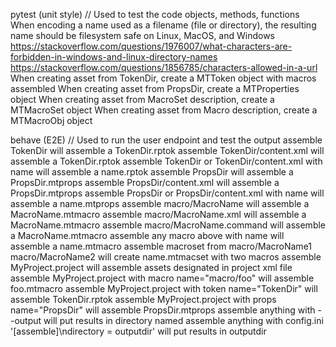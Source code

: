 pytest (unit style)
    // Used to test the code objects, methods, functions
    When encoding a name used as a filename (file or directory),
        the resulting name should be filesystem safe on Linux, MacOS, and Windows
        https://stackoverflow.com/questions/1976007/what-characters-are-forbidden-in-windows-and-linux-directory-names
        https://stackoverflow.com/questions/1856785/characters-allowed-in-a-url
    When creating asset from TokenDir, create a MTToken object with macros assembled
    When creating asset from PropsDir, create a MTProperties object
    When creating asset from MacroSet description, create a MTMacroSet object
    When creating asset from Macro description, create a MTMacroObj object    


behave (E2E)
    // Used to run the user endpoint and test the output
    assemble TokenDir will assemble a TokenDir.rptok
    assemble TokenDir/content.xml will assemble a TokenDir.rptok
    assemble TokenDir or TokenDir/content.xml with name will assemble a name.rptok
    assemble PropsDir will assemble a PropsDir.mtprops
    assemble PropsDir/content.xml will assemble a PropsDir.mtprops
    assemble PropsDir or PropsDir/content.xml with name will assemble a name.mtprops
    assemble macro/MacroName will assemble a MacroName.mtmacro
    assemble macro/MacroName.xml will assemble a MacroName.mtmacro
    assemble macro/MacroName.command will assemble a MacroName.mtmacro
    assemble any macro above with name will assemble a name.mtmacro
    assemble macroset from macro/MacroName1 macro/MacroName2 will create name.mtmacset with two macros
    assemble MyProject.project will assemble assets designated in project xml file
    assemble MyProject.project with macro name="macro/foo" will assemble foo.mtmacro
    assemble MyProject.project with token name="TokenDir" will assemble TokenDir.rptok
    assemble MyProject.project with props name="PropsDir" will assemble PropsDir.mtprops
    assemble anything with --output will put results in directory named
    assemble anything with config.ini '[assemble]\ndirectory = outputdir' will put results in outputdir
